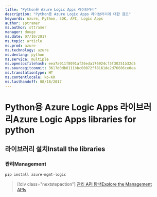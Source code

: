 ```yaml
---
title: "Python용 Azure Logic Apps 라이브러리"
description: "Python용 Azure Logic Apps 라이브러리에 대한 참조"
keywords: Azure, Python, SDK, API, Logic Apps
author: sptramer
ms.author: sttramer
manager: douge
ms.date: 07/10/2017
ms.topic: article
ms.prod: azure
ms.technology: azure
ms.devlang: python
ms.service: multiple
ms.openlocfilehash: eea7a011f8091af26eda176924cf5f30251b32d5
ms.sourcegitcommit: 3617d0db0111bbc00072ff8161de2d76606ce0ea
ms.translationtype: HT
ms.contentlocale: ko-KR
ms.lasthandoff: 08/18/2017
---
```

# <a name="azure-logic-apps-libraries-for-python"></a><span data-ttu-id="5a331-104">Python용 Azure Logic Apps 라이브러리</span><span class="sxs-lookup"><span data-stu-id="5a331-104">Azure Logic Apps libraries for python</span></span>

## <a name="install-the-libraries"></a><span data-ttu-id="5a331-105">라이브러리 설치</span><span class="sxs-lookup"><span data-stu-id="5a331-105">Install the libraries</span></span>


### <a name="management"></a><span data-ttu-id="5a331-106">관리</span><span class="sxs-lookup"><span data-stu-id="5a331-106">Management</span></span>

```bash
pip install azure-mgmt-logic
```
> [!div class="nextstepaction"]
> [<span data-ttu-id="5a331-107">관리 API 탐색</span><span class="sxs-lookup"><span data-stu-id="5a331-107">Explore the Management APIs</span></span>](/python/api/overview/azure/logicapps/managementlibrary)